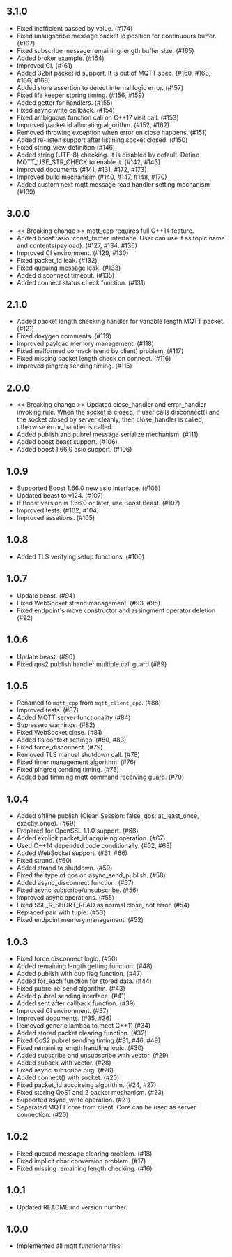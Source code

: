 ## 3.1.0
* Fixed inefficient passed by value. (#174)
* Fixed unsugscribe message packet id position for continuours buffer. (#167)
* Fixed subscribe message remaining length buffer size. (#165)
* Added broker example. (#164)
* Improved CI. (#161)
* Added 32bit packet id support. It is out of MQTT spec. (#160, #163, #166, #168)
* Added store assertion to detect internal logic error. (#157)
* Fixed life keeper storing timing. (#156, #159)
* Added getter for handlers. (#155)
* Fixed async write callback. (#154)
* Fixed ambiguous function call on C++17 visit call. (#153)
* Improved packet id allocating algorithm. (#152, #162)
* Removed throwing exception when error on close happens. (#151)
* Added re-listen support after listining socket closed. (#150)
* Fixed string_view definition (#146)
* Added string (UTF-8) checking. It is disabled by default. Define MQTT_USE_STR_CHECK to enable it. (#142, #143)
* Improved documents (#141, #131, #172, #173)
* Improved build mechanisim (#140, #147, #148, #170)
* Added custom next mqtt message read handler setting mechanism (#139)

## 3.0.0
* << Breaking change >> mqtt_cpp requires full C++14 feature.
* Added boost::asio::const_buffer interface. User can use it as topic name and contents(payload).
  (#127, #134, #136)
* Improved CI environment. (#129, #130)
* Fixed packet_id leak. (#132)
* Fixed queuing message leak. (#133)
* Added disconnect timeout. (#135)
* Added connect status check function. (#131)

## 2.1.0
* Added packet length checking handler for variable length MQTT packet. (#121)
* Fixed doxygen comments. (#119)
* Improved payload memory management. (#118)
* Fixed malformed connack (send by client) problem. (#117)
* Fixed missing packet length check on connect. (#116)
* Improved pingreq sending timing. (#115)

## 2.0.0
* << Breaking change >> Updated close_handler and error_handler invoking rule.
  When the socket is closed,
  if user calls disconnect() and the socket closed by server cleanly, then close_handler is called,
  otherwise error_handler is called.
* Added publish and pubrel message serialize mechanism. (#111)
* Added boost beast support. (#106)
* Added boost 1.66.0 asio support. (#106)

## 1.0.9
* Supported Boost 1.66.0 new asio interface. (#106)
* Updated beast to v124. (#107)
* If Boost version is 1.66.0 or later, use Boost.Beast. (#107)
* Improved tests. (#102, #104)
* Improved assetions. (#105)

## 1.0.8
* Added TLS verifying setup functions. (#100)

## 1.0.7
* Update beast. (#94)
* Fixed WebSocket strand management. (#93, #95)
* Fixed endpoint's move constructor and assingment operator deletion (#92)

## 1.0.6
* Update beast. (#90)
* Fixed qos2 publish handler multiple call guard.(#89)

## 1.0.5
* Renamed to `mqtt_cpp` from `mqtt_client_cpp`. (#88)
* Improved tests. (#87)
* Added MQTT server functionality (#84)
* Supressed warnings. (#82)
* Fixed WebSocket close. (#81)
* Added tls context settings. (#80, #83)
* Fixed force_disconnect. (#79)
* Removed TLS manual shutdown call. (#78)
* Fixed timer management algorithm. (#76)
* Fixed pingreq sending timing. (#75)
* Added bad timming mqtt command receiving guard. (#70)

## 1.0.4
* Added offline publish (Clean Session: false, qos: at_least_once, exactly_once). (#69)
* Prepared for OpenSSL 1.1.0 support. (#68)
* Added explicit packet_id acquieing operation. (#67)
* Used C++14 depended code conditionally. (#62, #63)
* Added WebSocket support. (#61, #66)
* Fixed strand. (#60)
* Added strand to shutdown. (#59)
* Fixed the type of qos on async_send_publish. (#58)
* Added async_disconnect function. (#57)
* Fixed async subscribe/unsubscribe. (#56)
* Improved async operations. (#55)
* Fixed SSL_R_SHORT_READ as normal close, not error. (#54)
* Replaced pair with tuple. (#53)
* Fixed endpoint memory management. (#52)

## 1.0.3
* Fixed force disconnect logic. (#50)
* Added remaining length getting function. (#48)
* Added publish with dup flag function. (#47)
* Added for_each function for stored data. (#44)
* Fixed pubrel re-send algorithm. (#43)
* Added pubrel sending interface. (#41)
* Added sent after callback function. (#39)
* Improved CI environment. (#37)
* Improved documents. (#35, #36)
* Removed generic lambda to meet C++11 (#34)
* Added stored packet clearing function. (#32)
* Fixed QoS2 pubrel sending timing.(#31, #46, #49)
* Fixed remaining length handling logic. (#30)
* Added subscribe and unsubscribe with vector. (#29)
* Added suback with vector. (#28)
* Fixed async subscribe bug. (#26)
* Added connect() with socket. (#25)
* Fixed packet_id accqireing algorithm. (#24, #27)
* Fixed storing QoS1 and 2 packet mechanism. (#23)
* Supported async_write operation. (#21)
* Separated MQTT core from client. Core can be used as server connection. (#20)

## 1.0.2
* Fixed queued message clearing problem. (#18)
* Fixed implicit char conversion problem. (#17)
* Fixed missing remaining length checking. (#16)

## 1.0.1
* Updated README.md version number.

## 1.0.0
* Implemented all mqtt functionarities.
